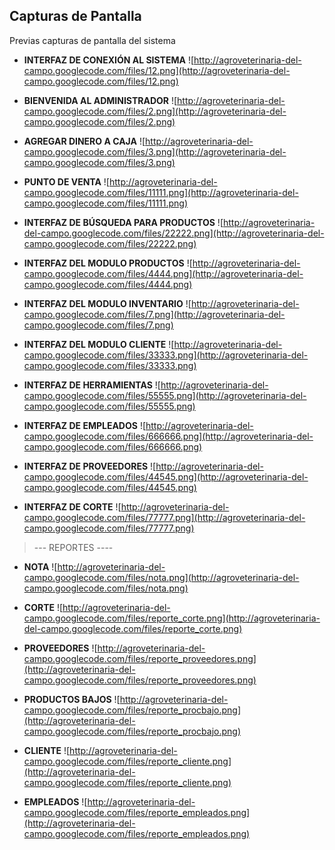 ## Capturas de Pantalla ##

Previas capturas de pantalla del sistema

  * **INTERFAZ DE CONEXIÓN AL SISTEMA**
![http://agroveterinaria-del-campo.googlecode.com/files/12.png](http://agroveterinaria-del-campo.googlecode.com/files/12.png)

  * **BIENVENIDA AL ADMINISTRADOR**
![http://agroveterinaria-del-campo.googlecode.com/files/2.png](http://agroveterinaria-del-campo.googlecode.com/files/2.png)

  * **AGREGAR DINERO A CAJA**
![http://agroveterinaria-del-campo.googlecode.com/files/3.png](http://agroveterinaria-del-campo.googlecode.com/files/3.png)

  * **PUNTO DE VENTA**
![http://agroveterinaria-del-campo.googlecode.com/files/11111.png](http://agroveterinaria-del-campo.googlecode.com/files/11111.png)

  * **INTERFAZ DE BÚSQUEDA PARA PRODUCTOS**
![http://agroveterinaria-del-campo.googlecode.com/files/22222.png](http://agroveterinaria-del-campo.googlecode.com/files/22222.png)

  * **INTERFAZ DEL MODULO PRODUCTOS**
![http://agroveterinaria-del-campo.googlecode.com/files/4444.png](http://agroveterinaria-del-campo.googlecode.com/files/4444.png)

  * **INTERFAZ DEL MODULO INVENTARIO**
![http://agroveterinaria-del-campo.googlecode.com/files/7.png](http://agroveterinaria-del-campo.googlecode.com/files/7.png)

  * **INTERFAZ DEL MODULO CLIENTE**
![http://agroveterinaria-del-campo.googlecode.com/files/33333.png](http://agroveterinaria-del-campo.googlecode.com/files/33333.png)

  * **INTERFAZ DE HERRAMIENTAS**
![http://agroveterinaria-del-campo.googlecode.com/files/55555.png](http://agroveterinaria-del-campo.googlecode.com/files/55555.png)

  * **INTERFAZ DE EMPLEADOS**
![http://agroveterinaria-del-campo.googlecode.com/files/666666.png](http://agroveterinaria-del-campo.googlecode.com/files/666666.png)

  * **INTERFAZ DE PROVEEDORES**
![http://agroveterinaria-del-campo.googlecode.com/files/44545.png](http://agroveterinaria-del-campo.googlecode.com/files/44545.png)

  * **INTERFAZ DE CORTE**
![http://agroveterinaria-del-campo.googlecode.com/files/77777.png](http://agroveterinaria-del-campo.googlecode.com/files/77777.png)

> --- REPORTES ----

  * **NOTA**
![http://agroveterinaria-del-campo.googlecode.com/files/nota.png](http://agroveterinaria-del-campo.googlecode.com/files/nota.png)

  * **CORTE**
![http://agroveterinaria-del-campo.googlecode.com/files/reporte_corte.png](http://agroveterinaria-del-campo.googlecode.com/files/reporte_corte.png)

  * **PROVEEDORES**
![http://agroveterinaria-del-campo.googlecode.com/files/reporte_proveedores.png](http://agroveterinaria-del-campo.googlecode.com/files/reporte_proveedores.png)

  * **PRODUCTOS BAJOS**
![http://agroveterinaria-del-campo.googlecode.com/files/reporte_procbajo.png](http://agroveterinaria-del-campo.googlecode.com/files/reporte_procbajo.png)

  * **CLIENTE**
![http://agroveterinaria-del-campo.googlecode.com/files/reporte_cliente.png](http://agroveterinaria-del-campo.googlecode.com/files/reporte_cliente.png)

  * **EMPLEADOS**
![http://agroveterinaria-del-campo.googlecode.com/files/reporte_empleados.png](http://agroveterinaria-del-campo.googlecode.com/files/reporte_empleados.png)